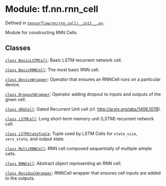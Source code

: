 <div itemscope itemtype="http://developers.google.com/ReferenceObject">
<meta itemprop="name" content="tf.nn.rnn_cell" />
</div>

# Module: tf.nn.rnn_cell



Defined in [`tensorflow/nn/rnn_cell/__init__.py`](https://www.tensorflow.org/code/tensorflow/nn/rnn_cell/__init__.py).

Module for constructing RNN Cells.

## Classes

[`class BasicLSTMCell`](../../tf/contrib/rnn/BasicLSTMCell.md): Basic LSTM recurrent network cell.

[`class BasicRNNCell`](../../tf/contrib/rnn/BasicRNNCell.md): The most basic RNN cell.

[`class DeviceWrapper`](../../tf/contrib/rnn/DeviceWrapper.md): Operator that ensures an RNNCell runs on a particular device.

[`class DropoutWrapper`](../../tf/contrib/rnn/DropoutWrapper.md): Operator adding dropout to inputs and outputs of the given cell.

[`class GRUCell`](../../tf/contrib/rnn/GRUCell.md): Gated Recurrent Unit cell (cf. http://arxiv.org/abs/1406.1078).

[`class LSTMCell`](../../tf/contrib/rnn/LSTMCell.md): Long short-term memory unit (LSTM) recurrent network cell.

[`class LSTMStateTuple`](../../tf/contrib/rnn/LSTMStateTuple.md): Tuple used by LSTM Cells for `state_size`, `zero_state`, and output state.

[`class MultiRNNCell`](../../tf/contrib/rnn/MultiRNNCell.md): RNN cell composed sequentially of multiple simple cells.

[`class RNNCell`](../../tf/contrib/rnn/RNNCell.md): Abstract object representing an RNN cell.

[`class ResidualWrapper`](../../tf/contrib/rnn/ResidualWrapper.md): RNNCell wrapper that ensures cell inputs are added to the outputs.

